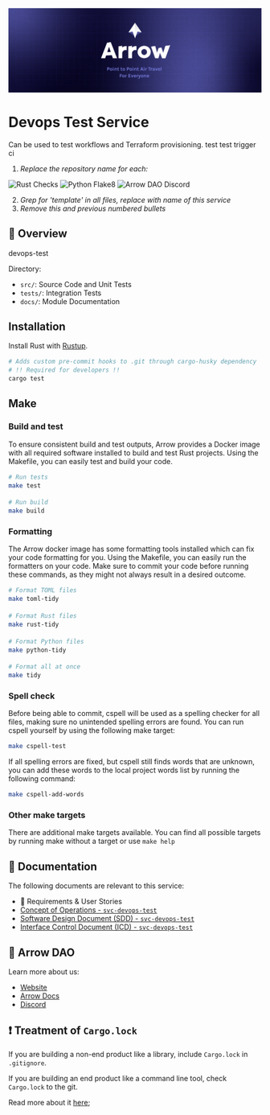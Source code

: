 ![Arrow Banner](https://github.com/Arrow-air/.github/raw/main/profile/assets/arrow_v2_twitter-banner_neu.png)

# Devops Test Service

Can be used to test workflows and Terraform provisioning.
test test trigger ci

1. *Replace the repository name for each:*

![Rust
Checks](https://github.com/arrow-air/svc-devops-test/actions/workflows/rust_ci.yml/badge.svg?branch=main)
![Python Flake8](https://github.com/arrow-air/svc-devops-test/actions/workflows/python_ci.yml/badge.svg?branch=main)
![Arrow DAO
Discord](https://img.shields.io/discord/853833144037277726?style=plastic)

2. *Grep for 'template' in all files, replace with name of this service*
3. *Remove this and previous numbered bullets*

## :telescope: Overview

devops-test

Directory:
- `src/`: Source Code and Unit Tests
- `tests/`: Integration Tests
- `docs/`: Module Documentation

## Installation

Install Rust with [Rustup](https://www.rust-lang.org/tools/install).

```bash
# Adds custom pre-commit hooks to .git through cargo-husky dependency
# !! Required for developers !!
cargo test
```

## Make

### Build and test

To ensure consistent build and test outputs, Arrow provides a Docker image with all required software installed to build and test Rust projects.
Using the Makefile, you can easily test and build your code.

```bash
# Run tests
make test

# Run build
make build
```

### Formatting

The Arrow docker image has some formatting tools installed which can fix your code formatting for you.
Using the Makefile, you can easily run the formatters on your code.
Make sure to commit your code before running these commands, as they might not always result in a desired outcome.

```bash
# Format TOML files
make toml-tidy

# Format Rust files
make rust-tidy

# Format Python files
make python-tidy

# Format all at once
make tidy
```

### Spell check

Before being able to commit, cspell will be used as a spelling checker for all files, making sure no unintended spelling errors are found.
You can run cspell yourself by using the following make target:
```bash
make cspell-test
```

If all spelling errors are fixed, but cspell still finds words that are unknown, you can add these words to the local project words list by running the following command:
```bash
make cspell-add-words
```

### Other make targets

There are additional make targets available. You can find all possible targets by running make without a target or use `make help`

## :scroll: Documentation
The following documents are relevant to this service:
- :construction: Requirements & User Stories
- [Concept of Operations - `svc-devops-test`](./docs/conops.md)
- [Software Design Document (SDD) - `svc-devops-test`](./docs/sdd.md)
- [Interface Control Document (ICD) - `svc-devops-test`](./docs/icd.md)

## :busts_in_silhouette: Arrow DAO
Learn more about us:
- [Website](https://www.arrowair.com/)
- [Arrow Docs](https://www.arrowair.com/docs/intro)
- [Discord](https://discord.com/invite/arrow)

## :exclamation: Treatment of `Cargo.lock`
If you are building a non-end product like a library, include `Cargo.lock` in `.gitignore`.

If you are building an end product like a command line tool, check `Cargo.lock` to the git. 

Read more about it [here](https://doc.rust-lang.org/cargo/guide/cargo-toml-vs-cargo-lock.html);
